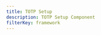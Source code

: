 ```yaml
---
title: TOTP Setup
description: TOTP Setup Component
filterKey: framework
---
```


<ui-component-props tag="amplify-totp-setup"></ui-component-props>
